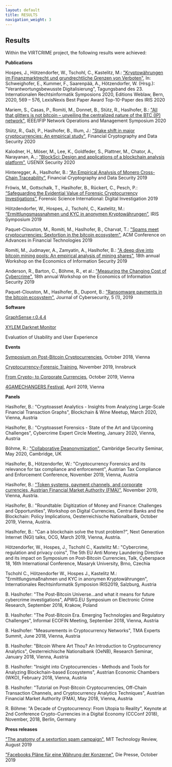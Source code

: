 ```yaml
---
layout: default
title: RESULTS
navigation_weight: 3
---
```

## Results

Within the VIRTCRIME project, the following results were achieved:

**Publications**

Hospes, J., Hötzendorfer, W., Tschohl, C., Kastelitz, M.: 
["Kryptowährungen im Finanzmarktrecht und grundrechtliche Grenzen von Verboten"](https://jusletter-it.weblaw.ch/issues/2020/IRIS.html),
In: Schweighofer, E., Kummer, F., Saarenpää, A., Hötzendorfer, W. (Hrsg.): "Verantwortungsbewusste Digitalisierung", Tagungsband des 23. Internationalen Rechtsinformatik Symposions 2020, Editions Weblaw, Bern, 2020, 569 – 576, LexisNexis Best Paper Award Top-10-Paper des IRIS 2020

Mariem, S., Casas, P., Romiti, M., Donnet, B., Stütz, R., Haslhofer, B.: 
["All that glitters is not bitcoin – unveiling the centralized nature of the BTC (IP) network"](https://arxiv.org/abs/2001.09105), 
IEEE/IFIP Network Operations and Management Symposium 2020

Stütz, R., Gaži, P., Haslhofer, B., Illum, J.: ["Stake shift in major cryptocurrencies: An empirical study"](https://fc20.ifca.ai/preproceedings/195.pdf),
Financial Cryptography and Data Security 2020

Kalodner, H., Möser, M., Lee, K., Goldfeder, S., Plattner, M., Chator, A., Narayanan, A.,: 
["BlockSci: Design and applications of a blockchain analysis platform"](https://www.usenix.org/conference/usenixsecurity20/presentation/kalodner), 
USENIX Security 2020

Hinteregger, A., Haslhofer, B.: [“An Empirical Analysis of Monero Cross-Chain Traceability”](http://fc19.ifca.ai/preproceedings/27-preproceedings.pdf), 
Financial Cryptography and Data Security 2019

Fröwis, M., Gottschalk, T., Haslhofer, B., Rückert, C., Pesch, P.: 
[“Safeguarding the Evidential Value of Forensic Cryptocurrency Investigations”](https://arxiv.org/abs/1906.12221),
Forensic Science International: Digital Investigation 2019

Hötzdendorfer, W., Hospes,  J., Tschohl, C., Kastelitz, M.: 
[“Ermittlungsmassnahmen und KYC in anonymen Kryptowährungen”](https://www.researchinstitute.at/files/583-memory-business/text/presentations/RI_Ermittlungsma%C3%9Fnahmen_und_KYC_in_anonymen_Blockchains.pdf),
IRIS Symposium 2019

Paquet-Clouston, M., Romiti, M., Haslhofer, B., Charvat, T.:
["Spams meet cryptocurrencies: Sextortion in the bitcoin ecosystem"](https://dl.acm.org/doi/10.1145/3318041.3355466), 
ACM Conference on Advances in Financial Technologies 2019

Romiti, M., Judmayer, A., Zamyatin, A., Haslhofer, B.: 
["A deep dive into bitcoin mining pools: An empirical analysis of mining shares"](https://weis2019.econinfosec.org/wp-content/uploads/sites/6/2019/05/WEIS_2019_paper_30.pdf), 
18th annual Workshop on the Economics of Information Security 2019

Anderson, R., Barton, C., Böhme, R., et al.: 
["Measuring the Changing Cost of Cybercrime"](https://weis2019.econinfosec.org/wp-content/uploads/sites/6/2019/05/WEIS_2019_paper_25.pdf), 
18th annual Workshop on the Economics of Information Security 2019

Paquet-Clouston, M., Haslhofer, B., Dupont, B.: 
["Ransomware payments in the bitcoin ecosystem"](https://academic.oup.com/cybersecurity/article/5/1/tyz003/5488907),
Journal of Cybersecurity, 5 (1), 2019

**Software**

[GraphSense r.0.4.4](https://graphsense.info/news.html)

[XYLEM Darknet Monitor](https://virtcrime.xylem-technologies.com/)

Evaluation of Usability and User Experience

**Events**

[Symposium on Post-Bitcoin Cryptocurrencies](https://www.ait.ac.at/en/about-the-ait/center/center-for-digital-safety-security/fairs-events/symposium-on-post-bitcoin-cryptocurrencies/), October 2018, Vienna

[Cryptocurrency-Forensic Training](https://informationsecurity.uibk.ac.at/projects/virtcrime/training/), November 2019, Innsbruck

[From Crypto- to Corporate Currencies](https://www.postgraduatecenter.at/aktuelles/veranstaltungen/details/news/from-crypto-to-corporate-currencies/), October 2019, Vienna

[4GAMECHANGERS Festival](https://www.ait.ac.at/news-events/single-view/detail/5856/), April 2019, Vienna


**Panels**

Haslhofer, B.: 
"Cryptoasset Analytics - Insights from Analyzing Large-Scale Financial Transaction Graphs", 
Blockchain & Wine Meetup, March 2020, Vienna, Austria

Haslhofer, B.: 
"Cryptoasset Forensics - State of the Art and Upcoming Challenges", 
Cybercrime Expert Circle Meeting, January 2020, Vienna, Austria

Böhme, R.: 
["Collaborative Deanonymization"](https://www.cl.cam.ac.uk/research/security/seminars/), 
Cambridge Security Seminar, May 2020, Cambridge, UK

Haslhofer, B., Hötzendorfer, W.: 
"Cryptocurrency Forensics and its relevance for tax compliance and enforcement", 
Austrian Tax Compliance and Enforcement Conference, November 2019, Vienna, Austria

Haslhofer, B.: 
["Token systems, payment channels, and corporate currencies, Austrian Financial Market Authority (FMA)"](https://www.slideshare.net/bhaslhofer/token-systems-payment-channels-and-corporate-currencies), 
November 2019, Vienna, Austria.

Haslhofer, B.: 
"Roundtable: Digitization of Money and Finance: Challenges and Opportunities", 
Workshop on Digital Currencies, Central Banks and the Blockchain: Policy Implications, Oesterreichische Nationalbank, October 2019, Vienna, Austria.

Haslhofer, B.: 
"Can a blockchain solve the trust problem?", 
Next Generation Internet (NGI) talks, OCG, March 2019, Vienna, Austria.

Hötzendorfer, W., Hospes, J., Tschohl C., Kastelitz M.: 
"Cybercrime, regulation and privacy coins",
The 5th EU Anti Money Laundering Directive and its impact on Symposium on Post-Bitcoin Currencies, Talk, Cyberspace 18, 16th International Conference, Masaryk University, Brno, Czechia

Tschohl C., Hötzendorfer W., Hospes J., Kastelitz M.: 
"Ermittlungsmaßnahmen und KYC in anonymen Kryptowährungen",
Internationales Rechtsinformatik Symposion IRIS2019, Salzburg, Austria

B. Haslhofer: 
"The Post-Bitcoin Universe...and what it means for future cybercrime investigations", 
APWG.EU Symposium on Electronic Crime Research, September 2018, Krakow, Poland

B. Haslhofer: 
"The Post-Bitcoin Era. Emerging Technologies and Regulatory Challenges", 
Informal ECOFIN Meeting, September 2018, Vienna, Austria

B. Haslhofer: 
"Measurements in Cryptocurrency Networks", 
TMA Experts Summit, June 2018, Vienna, Austria

B. Haslhofer: 
"Bitcoin Where Art Thou? An Introduction to Cryptocurrency Analytics", 
Oesterreichische Nationalbank (OeNB), Research Seminar, January 2018, Vienna, Austria

B. Haslhofer: 
"Insight into Cryptocurrencies - Methods and Tools for Analyzing Blockchain-based Ecosystems", 
Austrian Economic Chambers (WKO), February 2018, Vienna, Austria

B. Haslhofer: 
"Tutorial on Post-Bitcoin Cryptocurrencies, Off-Chain Transaction Channels, and Cryptocurrency Analytics Techniques", 
Austrian Financial Market Authority (FMA), May 2018, Vienna, Austria

R. Böhme: 
"A Decade of Cryptocurrency: From Utopia to Reality", 
Keynote at 2nd Conference Crypto-Currencies in a Digital Economy (CCConf 2018), November, 2018, Berlin, Germany


**Press releases**

["The anatomy of a sextortion spam campaign"](https://www.technologyreview.com/2019/08/19/133654/the-anatomy-of-a-sextortion-spam-campaign/), MIT Technology Review, August 2019

["Facebooks Pläne für eine Währung der Konzerne"](https://www.diepresse.com/5706676/facebooks-plane-fur-eine-wahrung-der-konzerne), Die Presse, October 2019
